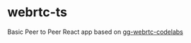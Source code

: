 # webrtc-ts
Basic Peer to Peer React app based on [gg-webrtc-codelabs](https://codelabs.developers.google.com/codelabs/webrtc-web/#0)

